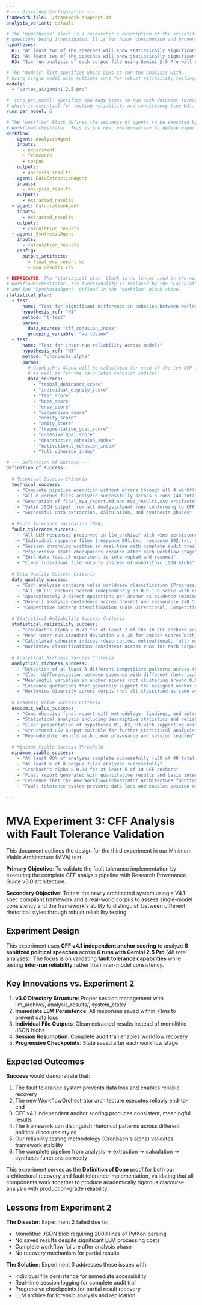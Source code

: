 ```yaml
---
# --- Discernus Configuration ---
framework_file: ./framework_snapshot.md
analysis_variant: default

# The 'hypotheses' block is a researcher's description of the scientific
# questions being investigated. It is for human consumption and provenance.
hypotheses:
  H1: "At least two of the speeches will show statistically significant differences in CFI scores."
  H2: "At least two of the speeches will show statistically significant similarities in CFI scores even though they express opposed progressive vs conservative worldviews."
  H3: "Six-run analysis of each corpus file using Gemini 2.5 Pro will exhibit a Cronbach's alpha greater than 0.70 for inter-run reliability across all 10 CFF anchors."

# The 'models' list specifies which LLMs to run the analysis with.
# Using single model with multiple runs for robust reliability testing.
models:
  - "vertex_ai/gemini-2.5-pro"

# 'runs_per_model' specifies how many times to run each document through each model,
# which is essential for testing reliability and consistency (see H3).
runs_per_model: 6

# The 'workflow' block defines the sequence of agents to be executed by the
# WorkflowOrchestrator. This is the new, preferred way to define experiments.
workflow:
  - agent: AnalysisAgent
    inputs:
      - experiment
      - framework
      - corpus
    outputs:
      - analysis_results
  - agent: DataExtractionAgent
    inputs:
      - analysis_results
    outputs:
      - extracted_results
  - agent: CalculationAgent
    inputs:
      - extracted_results
    outputs:
      - calculation_results
  - agent: SynthesisAgent
    inputs:
      - calculation_results
    config:
      output_artifacts:
        - final_mva_report.md
        - mva_results.csv

# DEPRECATED: The 'statistical_plan' block is no longer used by the new
# WorkflowOrchestrator. Its functionality is replaced by the 'CalculationAgent'
# and the 'SynthesisAgent' defined in the 'workflow' block above.
statistical_plan:
  - test:
      name: "Test for significant difference in cohesion between worldviews"
      hypothesis_ref: "H1"
      method: "t-test"
      params:
        data_source: "cff_cohesion_index"
        grouping_variable: "worldview"
  - test:
      name: "Test for inter-run reliability across models"
      hypothesis_ref: "H3"
      method: "cronbachs_alpha"
      params:
        # Cronbach's Alpha will be calculated for each of the ten CFF anchors
        # as well as for the calculated cohesion indices.
        data_sources:
          - "tribal_dominance_score"
          - "individual_dignity_score"
          - "fear_score"
          - "hope_score"
          - "envy_score"
          - "compersion_score"
          - "enmity_score"
          - "amity_score"
          - "fragmentative_goal_score"
          - "cohesive_goal_score"
          - "descriptive_cohesion_index"
          - "motivational_cohesion_index"
          - "full_cohesion_index"

# --- Definition of Success ---
definition_of_success:
  
  # Technical Success Criteria
  technical_success:
    - "Complete pipeline execution without errors through all 4 workflow agents"
    - "All 8 corpus files analyzed successfully across 6 runs (48 total analyses)"
    - "Generation of final_mva_report.md and mva_results.csv artifacts"
    - "Valid JSON output from all AnalysisAgent runs conforming to CFF v4.1 schema"
    - "Successful data extraction, calculation, and synthesis phases"
  
  # Fault Tolerance Validation (NEW)
  fault_tolerance_success:
    - "All LLM responses preserved in llm_archive/ with <1ms persistence"
    - "Individual response files (response_001.txt, response_002.txt, etc.) created"
    - "Session chronolog written in real-time with complete audit trail"
    - "Progressive state checkpoints created after each workflow stage"
    - "Zero data loss if experiment is interrupted and resumed"
    - "Clean individual file outputs instead of monolithic JSON blobs"
  
  # Data Quality Success Criteria
  data_quality_success:
    - "Each analysis contains valid worldview classification (Progressive, Conservative, Libertarian, Other)"
    - "All 10 CFF anchors scored independently on 0.0-1.0 scale with confidence ratings"
    - "Approximately 2 direct quotations per anchor as evidence (minimum 1, maximum 4)"
    - "Overall analysis confidence scores present and reasonable (>0.5 for most analyses)"
    - "Competitive pattern identification (Pure Directional, Competitive Tension, Disengaged, Strategic Balance)"
  
  # Statistical Reliability Success Criteria
  statistical_reliability_success:
    - "Cronbach's alpha ≥ 0.70 for at least 7 of the 10 CFF anchors across 6 runs"
    - "Mean inter-run standard deviation ≤ 0.20 for anchor scores within each corpus file"
    - "Calculated cohesion indices (descriptive, motivational, full) mathematically consistent"
    - "Worldview classifications consistent across runs for each corpus file (≥80% agreement)"
  
  # Analytical Richness Success Criteria
  analytical_richness_success:
    - "Detection of at least 3 different competitive patterns across the 8 corpus files"
    - "Clear differentiation between speeches with different rhetorical styles"
    - "Meaningful variation in anchor scores (not clustering around 0.5)"
    - "Evidence quotations that genuinely support the assigned anchor scores"
    - "Worldview diversity across corpus (not all classified as same worldview)"
  
  # Academic Value Success Criteria
  academic_value_success:
    - "Comprehensive final report with methodology, findings, and interpretation"
    - "Statistical analysis including descriptive statistics and reliability measures"
    - "Clear presentation of hypotheses H1, H2, H3 with supporting evidence"
    - "Structured CSV output suitable for further statistical analysis"
    - "Reproducible results with clear provenance and session logging"
  
  # Minimum Viable Success Threshold
  minimum_viable_success:
    - "At least 80% of analyses complete successfully (≥38 of 48 total analyses)"
    - "At least 6 of 8 corpus files analyzed successfully"
    - "Cronbach's alpha ≥ 0.70 for at least 5 of 10 CFF anchors"
    - "Final report generated with quantitative results and basic interpretation"
    - "Evidence that the new WorkflowOrchestrator architecture functions correctly"
    - "Fault tolerance system prevents data loss and enables session resumption"

---
```


# MVA Experiment 3: CFF Analysis with Fault Tolerance Validation

This document outlines the design for the third experiment in our Minimum Viable Architecture (MVA) test. 

**Primary Objective**: To validate the fault tolerance implementation by executing the complete CFF analysis pipeline with Research Provenance Guide v3.0 architecture.

**Secondary Objective**: To test the newly architected system using a V4.1-spec compliant framework and a real-world corpus to assess single-model consistency and the framework's ability to distinguish between different rhetorical styles through robust reliability testing.

## Experiment Design

This experiment uses **CFF v4.1 independent anchor scoring** to analyze **8 sanitized political speeches** across **6 runs with Gemini 2.5 Pro** (48 total analyses). The focus is on validating **fault tolerance capabilities** while testing **inter-run reliability** rather than inter-model consistency.

## Key Innovations vs. Experiment 2

1. **v3.0 Directory Structure**: Proper session management with llm_archive/, analysis_results/, system_state/
2. **Immediate LLM Persistence**: All responses saved within <1ms to prevent data loss
3. **Individual File Outputs**: Clean extracted results instead of monolithic JSON blobs
4. **Session Resumption**: Complete audit trail enables workflow recovery
5. **Progressive Checkpoints**: State saved after each workflow stage

## Expected Outcomes

**Success** would demonstrate that:
1. The fault tolerance system prevents data loss and enables reliable recovery
2. The new WorkflowOrchestrator architecture executes reliably end-to-end
3. CFF v4.1 independent anchor scoring produces consistent, meaningful results
4. The framework can distinguish rhetorical patterns across different political discourse styles
5. Our reliability testing methodology (Cronbach's alpha) validates framework stability
6. The complete pipeline from analysis → extraction → calculation → synthesis functions correctly

This experiment serves as the **Definition of Done** proof for both our architectural recovery and fault tolerance implementation, validating that all components work together to produce academically rigorous discourse analysis with production-grade reliability.

## Lessons from Experiment 2

**The Disaster**: Experiment 2 failed due to:
- Monolithic JSON blob requiring 2000 lines of Python parsing
- No saved results despite significant LLM processing costs
- Complete workflow failure after analysis phase
- No recovery mechanism for partial results

**The Solution**: Experiment 3 addresses these issues with:
- Individual file persistence for immediate accessibility
- Real-time session logging for complete audit trail
- Progressive checkpoints for partial result recovery
- LLM archive for forensic analysis and replication 